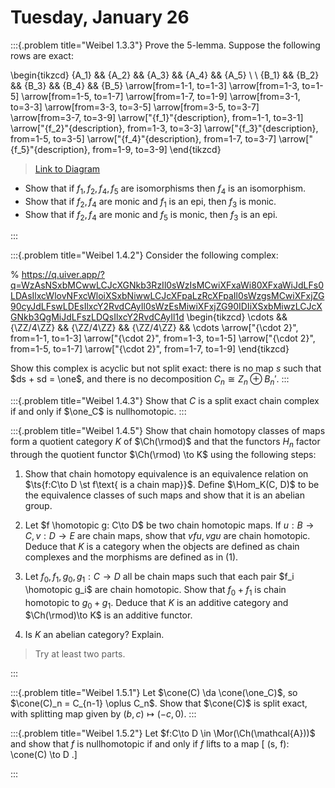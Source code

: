 # Tuesday, January 26


:::{.problem title="Weibel 1.3.3"}
Prove the 5-lemma.
Suppose the following rows are exact:

\begin{tikzcd}
	{A_1} && {A_2} && {A_3} && {A_4} && {A_5} \\
	\\
	{B_1} && {B_2} && {B_3} && {B_4} && {B_5}
	\arrow[from=1-1, to=1-3]
	\arrow[from=1-3, to=1-5]
	\arrow[from=1-5, to=1-7]
	\arrow[from=1-7, to=1-9]
	\arrow[from=3-1, to=3-3]
	\arrow[from=3-3, to=3-5]
	\arrow[from=3-5, to=3-7]
	\arrow[from=3-7, to=3-9]
	\arrow["{f_1}"{description}, from=1-1, to=3-1]
	\arrow["{f_2}"{description}, from=1-3, to=3-3]
	\arrow["{f_3}"{description}, from=1-5, to=3-5]
	\arrow["{f_4}"{description}, from=1-7, to=3-7]
	\arrow["{f_5}"{description}, from=1-9, to=3-9]
\end{tikzcd}

> [Link to Diagram](https://q.uiver.app/?q=WzAsMTAsWzAsMCwiQV8xIl0sWzIsMCwiQV8yIl0sWzQsMCwiQV8zIl0sWzYsMCwiQV80Il0sWzgsMCwiQV81Il0sWzAsMiwiQl8xIl0sWzIsMiwiQl8yIl0sWzQsMiwiQl8zIl0sWzYsMiwiQl80Il0sWzgsMiwiQl81Il0sWzAsMV0sWzEsMl0sWzIsM10sWzMsNF0sWzUsNl0sWzYsN10sWzcsOF0sWzgsOV0sWzAsNSwiZl8xIiwxXSxbMSw2LCJmXzIiLDFdLFsyLDcsImZfMyIsMV0sWzMsOCwiZl80IiwxXSxbNCw5LCJmXzUiLDFdXQ==)

- Show that if $f_1, f_2, f_4, f_5$ are isomorphisms then $f_4$ is an isomorphism.
- Show that if $f_2, f_4$ are monic and $f_1$ is an epi, then $f_3$ is monic.
- Show that if $f_2, f_4$ are monic and $f_5$ is monic, then $f_3$ is an epi.

:::

:::{.problem title="Weibel 1.4.2"}
Consider the following complex:

% https://q.uiver.app/?q=WzAsNSxbMCwwLCJcXGNkb3RzIl0sWzIsMCwiXFxaWi80XFxaWiJdLFs0LDAsIlxcWlovNFxcWloiXSxbNiwwLCJcXFpaLzRcXFpaIl0sWzgsMCwiXFxjZG90cyJdLFswLDEsIlxcY2RvdCAyIl0sWzEsMiwiXFxjZG90IDIiXSxbMiwzLCJcXGNkb3QgMiJdLFszLDQsIlxcY2RvdCAyIl1d
\begin{tikzcd}
	\cdots && {\ZZ/4\ZZ} && {\ZZ/4\ZZ} && {\ZZ/4\ZZ} && \cdots
	\arrow["{\cdot 2}", from=1-1, to=1-3]
	\arrow["{\cdot 2}", from=1-3, to=1-5]
	\arrow["{\cdot 2}", from=1-5, to=1-7]
	\arrow["{\cdot 2}", from=1-7, to=1-9]
\end{tikzcd}

Show this complex is acyclic but not split exact: there is no map $s$ such that $ds + sd = \one$, and there is no decomposition $C_n \cong Z_n \oplus B_n'$.
:::

:::{.problem title="Weibel 1.4.3"}
Show that $C$ is a split exact chain complex if and only if $\one_C$ is nullhomotopic.
:::

:::{.problem title="Weibel 1.4.5"}
Show that chain homotopy classes of maps form a quotient category $K$ of $\Ch(\rmod)$ and that the functors $H_n$ factor through the quotient functor $\Ch(\rmod) \to K$ using the following steps:

1. Show that chain homotopy equivalence is an equivalence relation on $\ts{f:C\to D \st f\text{ is a chain map}}$.
  Define $\Hom_K(C, D)$ to be the equivalence classes of such maps and show that it is an abelian group.

2. Let $f \homotopic g: C\to D$ be two chain homotopic maps.
  If $u: B\to C, v:D\to E$ are chain maps, show that $vfu, vgu$ are chain homotopic.
  Deduce that $K$ is a category when the objects are defined as chain complexes and the morphisms are defined as in (1).

3. Let $f_0, f_1, g_0, g_1: C\to D$ all be chain maps such that each pair $f_i \homotopic g_i$ are chain homotopic.
  Show that $f_0 + f_1$ is chain homotopic to $g_0 + g_1$.
  Deduce that $K$ is an additive category and $\Ch(\rmod)\to K$ is an additive functor.

4. Is $K$ an abelian category? 
  Explain.

> Try at least two parts.

:::

:::{.problem title="Weibel 1.5.1"}
Let $\cone(C) \da \cone(\one_C)$, so $\cone(C)_n = C_{n-1} \oplus C_n$.
Show that $\cone(C)$ is split exact, with splitting map given by $(b, c) \mapsto (-c, 0)$.
:::


:::{.problem title="Weibel 1.5.2"}
Let $f:C\to D \in \Mor(\Ch(\mathcal{A}))$ and show that $f$ is nullhomotopic if and only if $f$ lifts to a map
\[
(s, f): \cone(C) \to D
.\]

:::

